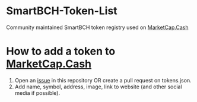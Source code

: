 # SmartBCH-Token-List

Community maintained SmartBCH token registry used on [MarketCap.Cash](https://MarketCap.Cash)

# How to add a token to [MarketCap.Cash](https://MarketCap.Cash)
1. Open an [issue](https://github.com/MarketCap-Cash/SmartBCH-Token-List/issues) in this repository OR create a pull request on tokens.json.
2. Add name, symbol, address, image, link to website (and other social media if possible).
